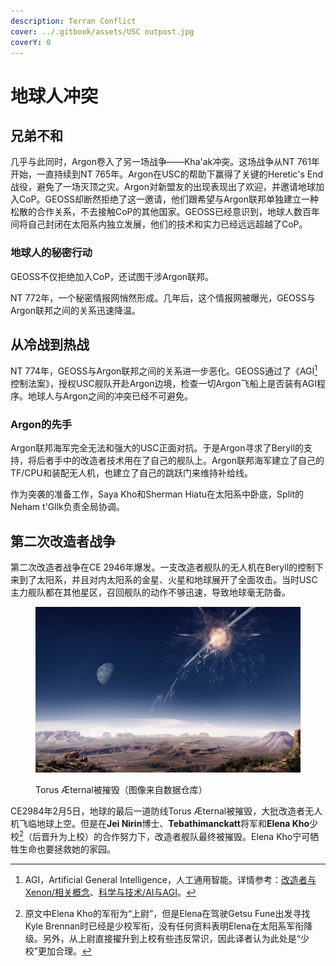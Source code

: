```yaml
---
description: Terran Conflict
cover: ../.gitbook/assets/USC outpost.jpg
coverY: 0
---
```


# 地球人冲突

## 兄弟不和

几乎与此同时，Argon卷入了另一场战争——Kha'ak冲突。这场战争从NT 761年开始，一直持续到NT 765年。Argon在USC的帮助下赢得了关键的Heretic's End战役，避免了一场灭顶之灾。Argon对新盟友的出现表现出了欢迎，并邀请地球加入CoP。GEOSS却断然拒绝了这一邀请，他们跟希望与Argon联邦单独建立一种松散的合作关系，不去接触CoP的其他国家。GEOSS已经意识到，地球人数百年间将自己封闭在太阳系内独立发展，他们的技术和实力已经远远超越了CoP。

### 地球人的秘密行动

GEOSS不仅拒绝加入CoP，还试图干涉Argon联邦。

NT 772年，一个秘密情报网悄然形成。几年后，这个情报网被曝光，GEOSS与Argon联邦之间的关系迅速降温。

## 从冷战到热战

NT 774年，GEOSS与Argon联邦之间的关系进一步恶化。GEOSS通过了《AGI[^1]控制法案》，授权USC舰队开赴Argon边境，检查一切Argon飞船上是否装有AGI程序。地球人与Argon之间的冲突已经不可避免。

### Argon的先手

Argon联邦海军完全无法和强大的USC正面对抗。于是Argon寻求了Beryll的支持，将后者手中的改造者技术用在了自己的舰队上。Argon联邦海军建立了自己的TF/CPU和装配无人机，也建立了自己的跳跃门来维持补给线。

作为突袭的准备工作，Saya Kho和Sherman Hiatu在太阳系中卧底，Split的Neham t'Gllk负责全局协调。

## 第二次改造者战争

第二次改造者战争在CE 2946年爆发。一支改造者舰队的无人机在Beryll的控制下来到了太阳系，并且对内太阳系的金星、火星和地球展开了全面攻击。当时USC主力舰队都在其他星区，召回舰队的动作不够迅速，导致地球毫无防备。

<figure><img src="../.gitbook/assets/Torus.jpg" alt=""><figcaption><p>Torus Æternal被摧毁（图像来自数据仓库）</p></figcaption></figure>

CE2984年2月5日，地球的最后一道防线Torus Æternal被摧毁，大批改造者无人机飞临地球上空。但是在**Jei Nirin**博士、**Tebathimanckatt**将军和**Elena Kho**少校[^2]（后晋升为上校）的合作努力下，改造者舰队最终被摧毁。Elena Kho宁可牺牲生命也要拯救她的家园。

[^1]: AGI，Artificial General Intelligence，人工通用智能。详情参考：[改造者与Xenon/相关概念](../gai-zao-zhe-yu-xenon/xiang-guan-gai-nian.md)、[科学与技术/AI与AGI](../ke-xue-yu-ji-shu/ai-yu-agi.md)。

[^2]: 原文中Elena Kho的军衔为“上尉”，但是Elena在驾驶Getsu Fune出发寻找Kyle Brennan时已经是少校军衔，没有任何资料表明Elena在太阳系军衔降级。另外，从上尉直接擢升到上校有些违反常识，因此译者认为此处是“少校”更加合理。
